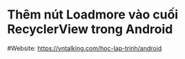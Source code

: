 # Thêm nút Loadmore vào cuối RecyclerView trong Android
#Website: https://vntalking.com/hoc-lap-trinh/android
